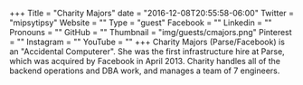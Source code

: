 +++
Title = "Charity Majors"
date = "2016-12-08T20:55:58-06:00"
Twitter = "mipsytipsy"
Website = ""
Type = "guest"
Facebook = ""
Linkedin = ""
Pronouns = ""
GitHub = ""
Thumbnail = "img/guests/cmajors.png"
Pinterest = ""
Instagram = ""
YouTube = ""
+++
Charity Majors (Parse/Facebook) is an &#34;Accidental Computerer&#34;. She was the first infrastructure hire at Parse, which was acquired by Facebook in April 2013. Charity handles all of the backend operations and DBA work, and manages a team of 7 engineers.
